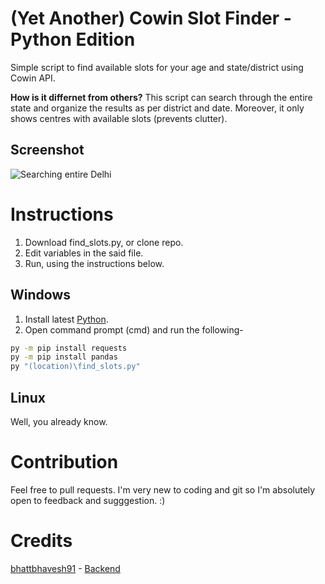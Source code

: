 # (Yet Another) Cowin Slot Finder - Python Edition
Simple script to find available slots for your age and state/district using Cowin API.

**How is it differnet from others?**
This script can search through the entire state and organize the results as per district and date. Moreover, it only shows centres with available slots (prevents clutter).

## Screenshot
![Searching entire Delhi](https://i.imgur.com/XfdxlW0.png "Optional title")
 
# Instructions
1. Download find_slots.py, or clone repo.
2. Edit variables in the said file.
3. Run, using the instructions below.

## Windows
1. Install latest [Python](https://www.python.org/downloads/windows/).
2. Open command prompt (cmd) and run the following-
```cmd
py -m pip install requests
py -m pip install pandas
py "(location)\find_slots.py"
```

## Linux
Well, you already know.	

# Contribution
Feel free to pull requests.
I'm very new to coding and git so I'm absolutely open to feedback and sugggestion. :)
 
# Credits
[bhattbhavesh91](https://github.com/bhattbhavesh91) - [Backend](https://github.com/bhattbhavesh91/cowin-vaccination-slot-availability/blob/main/cowin-api-availability.ipynb)

